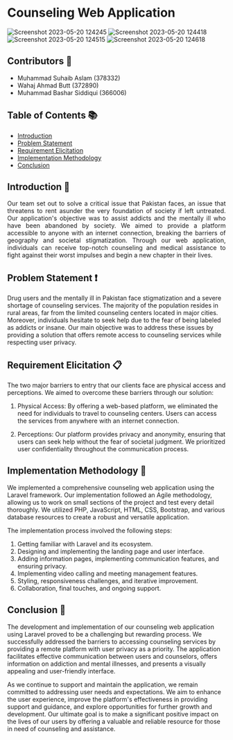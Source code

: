 # Counseling Web Application
![Screenshot 2023-05-20 124245](https://github.com/BasharSiddiqui/Drug-Counseling/assets/105674805/cbcb9aef-652f-4b86-9894-a4f4fa4937bf)
![Screenshot 2023-05-20 124418](https://github.com/BasharSiddiqui/Drug-Counseling/assets/105674805/abb7f323-0d47-404e-b510-586ebf315656)
![Screenshot 2023-05-20 124515](https://github.com/BasharSiddiqui/Drug-Counseling/assets/105674805/c19b1ba9-3b64-4bd5-bffe-51a9ea1415f5)
![Screenshot 2023-05-20 124618](https://github.com/BasharSiddiqui/Drug-Counseling/assets/105674805/827b5f1a-85f5-4082-97cc-15f355efe1b0)

## Contributors  👥 

- Muhammad Suhaib Aslam (378332)
- Wahaj Ahmad Butt (372890)
- Muhammad Bashar Siddiqui (366006)

## Table of Contents  📚

- [Introduction](#introduction)
- [Problem Statement](#problem-statement)
- [Requirement Elicitation](#requirement-elicitation)
- [Implementation Methodology](#implementation-methodology)
- [Conclusion](#conclusion)

## Introduction 🌟

<p align="justify"> Our team set out to solve a critical issue that Pakistan faces, an issue that threatens to rent asunder the very foundation of society if left untreated. Our application's objective was to assist addicts and the mentally ill who have been abandoned by society. We aimed to provide a platform accessible to anyone with an internet connection, breaking the barriers of geography and societal stigmatization. Through our web application, individuals can receive top-notch counseling and medical assistance to fight against their worst impulses and begin a new chapter in their lives.</p>

## Problem Statement ❗️

Drug users and the mentally ill in Pakistan face stigmatization and a severe shortage of counseling services. The majority of the population resides in rural areas, far from the limited counseling centers located in major cities. Moreover, individuals hesitate to seek help due to the fear of being labeled as addicts or insane. Our main objective was to address these issues by providing a solution that offers remote access to counseling services while respecting user privacy.

## Requirement Elicitation 📋

The two major barriers to entry that our clients face are physical access and perceptions. We aimed to overcome these barriers through our solution:

1. Physical Access: By offering a web-based platform, we eliminated the need for individuals to travel to counseling centers. Users can access the services from anywhere with an internet connection.

2. Perceptions: Our platform provides privacy and anonymity, ensuring that users can seek help without the fear of societal judgment. We prioritized user confidentiality throughout the communication process.

## Implementation Methodology 🚀

We implemented a comprehensive counseling web application using the Laravel framework. Our implementation followed an Agile methodology, allowing us to work on small sections of the project and test every detail thoroughly. We utilized PHP, JavaScript, HTML, CSS, Bootstrap, and various database resources to create a robust and versatile application.

The implementation process involved the following steps:

1. Getting familiar with Laravel and its ecosystem.
2. Designing and implementing the landing page and user interface.
3. Adding information pages, implementing communication features, and ensuring privacy.
4. Implementing video calling and meeting management features.
5. Styling, responsiveness challenges, and iterative improvement.
6. Collaboration, final touches, and ongoing support.

## Conclusion 🎉

The development and implementation of our counseling web application using Laravel proved to be a challenging but rewarding process. We successfully addressed the barriers to accessing counseling services by providing a remote platform with user privacy as a priority. The application facilitates effective communication between users and counselors, offers information on addiction and mental illnesses, and presents a visually appealing and user-friendly interface.

As we continue to support and maintain the application, we remain committed to addressing user needs and expectations. We aim to enhance the user experience, improve the platform's effectiveness in providing support and guidance, and explore opportunities for further growth and development. Our ultimate goal is to make a significant positive impact on the lives of our users by offering a valuable and reliable resource for those in need of counseling and assistance.
